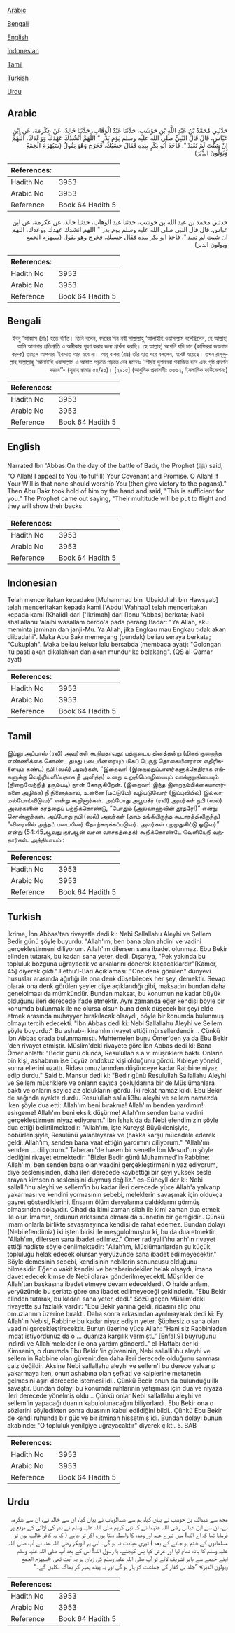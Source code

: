[Arabic](#arabic)

[Bengali](#bengali)

[English](#english)

[Indonesian](#indonesian)

[Tamil](#tamil)

[Turkish](#turkish)

[Urdu](#urdu)

## Arabic


<div dir="rtl" lang="ar" style={{fontSize:'larger',backgroundColor:'#f8f9fa',padding:20}}>
حَدَّثَنِي مُحَمَّدُ بْنُ عَبْدِ اللَّهِ بْنِ حَوْشَبٍ، حَدَّثَنَا عَبْدُ الْوَهَّابِ، حَدَّثَنَا خَالِدٌ، عَنْ عِكْرِمَةَ، عَنِ ابْنِ عَبَّاسٍ، قَالَ قَالَ النَّبِيُّ صلى الله عليه وسلم يَوْمَ بَدْرٍ ‏"‏ اللَّهُمَّ أَنْشُدُكَ عَهْدَكَ وَوَعْدَكَ، اللَّهُمَّ إِنْ شِئْتَ لَمْ تُعْبَدْ ‏"‏‏.‏ فَأَخَذَ أَبُو بَكْرٍ بِيَدِهِ فَقَالَ حَسْبُكَ‏.‏ فَخَرَجَ وَهْوَ يَقُولُ ‏(‏سَيُهْزَمُ الْجَمْعُ وَيُوَلُّونَ الدُّبُرَ‏)‏
</div>
<div style={{backgroundColor:'#f8f9fa',padding:20, marginBottom: 10}}><table> <thead> <tr> <th>References:</th> <th></th> </tr> </thead> <tbody><tr><td>Hadith No</td><td>3953</td></tr><tr><td>Arabic No</td><td>3953</td></tr><tr><td>Reference</td><td>Book 64 Hadith 5</td></tr></tbody></table></div>


<div dir="rtl" lang="ar" style={{fontSize:'larger',backgroundColor:'#f8f9fa',padding:20}}>
حدثني محمد بن عبد الله بن حوشب، حدثنا عبد الوهاب، حدثنا خالد، عن عكرمة، عن ابن عباس، قال قال النبي صلى الله عليه وسلم يوم بدر " اللهم انشدك عهدك ووعدك، اللهم ان شيت لم تعبد ". فاخذ ابو بكر بيده فقال حسبك. فخرج وهو يقول (سيهزم الجمع ويولون الدبر)
</div>
<div style={{backgroundColor:'#f8f9fa',padding:20, marginBottom: 10}}><table> <thead> <tr> <th>References:</th> <th></th> </tr> </thead> <tbody><tr><td>Hadith No</td><td>3953</td></tr><tr><td>Arabic No</td><td>3953</td></tr><tr><td>Reference</td><td>Book 64 Hadith 5</td></tr></tbody></table></div>

## Bengali


<div dir="rtl" lang="bn" style={{fontSize:'larger',backgroundColor:'#f8f9fa',padding:20}}>
ইবনু ‘আব্বাস (রাঃ) হতে বর্ণিত। তিনি বলেন, বদরের দিন নবী সাল্লাল্লাহু ‘আলাইহি ওয়াসাল্লাম বলেছিলেন, হে আল্লাহ্! আমি আপনার প্রতিশ্রুতি ও অঙ্গীকার পূরণ করার জন্য প্রার্থনা করছি। হে আল্লাহ্! আপনি যদি চান (কাফিররা জয়লাভ করুক) তাহলে আপনার ‘ইবাদাত আর হবে না। আবূ বাকর (রাঃ) তাঁর হাত ধরে বললেন, যথেষ্ট হয়েছে। তখন রাসূলুল্লাহ্ সাল্লাল্লাহু ‘আলাইহি ওয়াসাল্লাম এ আয়াত পড়তে পড়তে বের হলেনঃ ‘‘শীঘ্রই দুশমনরা পরাজিত হবে এবং পৃষ্ঠ প্রদর্শন করবে’’- (সূরাহ ক্বামার ৫৪/৪৫)। [২৯১৫] (আধুনিক প্রকাশনীঃ ৩৬৬২, ইসলামিক ফাউন্ডেশনঃ)
</div>
<div style={{backgroundColor:'#f8f9fa',padding:20, marginBottom: 10}}><table> <thead> <tr> <th>References:</th> <th></th> </tr> </thead> <tbody><tr><td>Hadith No</td><td>3953</td></tr><tr><td>Arabic No</td><td>3953</td></tr><tr><td>Reference</td><td>Book 64 Hadith 5</td></tr></tbody></table></div>

## English


<div dir="ltr" lang="en" style={{fontSize:'larger',backgroundColor:'#f8f9fa',padding:20}}>
Narrated Ibn 'Abbas:On the day of the battle of Badr, the Prophet (ﷺ) said, "O Allah! I appeal to You (to fulfill) Your Covenant and Promise. O Allah! If Your Will is that none should worship You (then give victory to the pagans)." Then Abu Bakr took hold of him by the hand and said, "This is sufficient for you." The Prophet came out saying, "Their multitude will be put to flight and they will show their backs
</div>
<div style={{backgroundColor:'#f8f9fa',padding:20, marginBottom: 10}}><table> <thead> <tr> <th>References:</th> <th></th> </tr> </thead> <tbody><tr><td>Hadith No</td><td>3953</td></tr><tr><td>Arabic No</td><td>3953</td></tr><tr><td>Reference</td><td>Book 64 Hadith 5</td></tr></tbody></table></div>

## Indonesian


<div dir="ltr" lang="id" style={{fontSize:'larger',backgroundColor:'#f8f9fa',padding:20}}>
Telah menceritakan kepadaku [Muhammad bin 'Ubaidullah bin Hawsyab] telah menceritakan kepada kami ['Abdul Wahhab] telah menceritakan kepada kami [Khalid] dari ['Ikrimah] dari [Ibnu 'Abbas] berkata; Nabi shallallahu 'alaihi wasallam berdo'a pada perang Badar: "Ya Allah, aku meminta jaminan dan janji-Mu. Ya Allah, jika Engkau mau Engkau tidak akan diibadahi". Maka Abu Bakr memegang (pundak) beliau seraya berkata; "Cukuplah". Maka beliau keluar lalu bersabda (membaca ayat): "Golongan itu pasti akan dikalahkan dan akan mundur ke belakang". (QS al-Qamar ayat)
</div>
<div style={{backgroundColor:'#f8f9fa',padding:20, marginBottom: 10}}><table> <thead> <tr> <th>References:</th> <th></th> </tr> </thead> <tbody><tr><td>Hadith No</td><td>3953</td></tr><tr><td>Arabic No</td><td>3953</td></tr><tr><td>Reference</td><td>Book 64 Hadith 5</td></tr></tbody></table></div>

## Tamil


<div dir="ltr" lang="ta" style={{fontSize:'larger',backgroundColor:'#f8f9fa',padding:20}}>
இப்னு அப்பாஸ் (ரலி) அவர்கள் கூறியதாவது: பத்ருடைய தினத்தன்று (மிகக் குறைந்த எண்ணிக்கை கொண்ட தமது படையினரையும் மிகப் பெருந் தொகையினரான எதிரிகளையும் கண்ட) நபி (ஸல்) அவர்கள், “இறைவா! (இறைமறுப்பாளர்களுக்கெதிராக எங்களுக்கு வெற்றியளிப்பதாக நீ அளித்த) உனது உறுதிமொழியையும் வாக்குறுதியையும் (நிறைவேற்றித் தரும்படி) நான் கோருகிறேன். (இறைவா! இந்த இறைநம்பிக்கையாளர்களை அழிக்க) நீ நினைத்தால், உன்னை (மட்டுமே) வழிபடுவோர் (இப்புவியில்) இல்லாமல்போய்விடுவர்” என்று கூறினார்கள். அப்போது அபூபக்ர் (ரலி) அவர்கள் நபி (ஸல்) அவர்களின் கரத்தைப் பற்றிக்கொண்டு, “போதும் (அல்லாஹ்வின் தூதரே!)” என்று சொன்னார்கள். அப்போது நபி (ஸல்) அவர்கள் (தாம் தங்கியிருந்த கூடாரத்திலிருந்து) “விரைவில் அந்தப் படையினர் தோற்கடிக்கப்படுவர். அவர்கள் புறமுதுகிட்டு ஓடுவர்” என்று (54:45ஆவது குர்ஆன் வசன வாசகத்தைக்) கூறிக்கொண்டே வெளியேறி வந்தார்கள். அத்தியாயம் :
</div>
<div style={{backgroundColor:'#f8f9fa',padding:20, marginBottom: 10}}><table> <thead> <tr> <th>References:</th> <th></th> </tr> </thead> <tbody><tr><td>Hadith No</td><td>3953</td></tr><tr><td>Arabic No</td><td>3953</td></tr><tr><td>Reference</td><td>Book 64 Hadith 5</td></tr></tbody></table></div>

## Turkish


<div dir="ltr" lang="tr" style={{fontSize:'larger',backgroundColor:'#f8f9fa',padding:20}}>
İkrime, İbn Abbas'tan rivayetle dedi ki: Nebi Sallallahu Aleyhi ve Sellem Bedir günü şöyle buyurdu: "Allah'ım, ben bana olan ahdini ve vadini gerçekleştirmeni diliyorum. Allah'ım dilersen sana ibadet olunmaz. Ebu Bekir elinden tutarak, bu kadarı sana yeter, dedi. Dışarıya, "Pek yakında bu topluluk bozguna uğrayacak ve arkalarını dönerek kaçacaklardır"[Kamer, 45] diyerek çıktı." Fethu'l-Bari Açıklaması: "Ona denk görülen" dünyevi hususlar arasında ağırlığı ile ona denk düşebilecek her şey, demektir. Sevap olarak ona denk görülen şeyler diye açıklandığı gibi, maksadın bundan daha genelolması da mümkündür. Bundan maksat, bu konumun ne kadar büyük olduğunu ileri derecede ifade etmektir. Aynı zamanda eğer kendisi böyle bir konumda bulunmak ile ne olursa olsun buna denk düşecek bir şeyi elde etmek arasında muhayyer bırakılacak olsaydı, böyle bir konumda bulunmuş olmayı tercih edecekti. "İbn Abbas dedi ki: Nebi Sallallahu Aleyhi ve Sellem şöyle buyurdu:" Bu ashab-ı kiramlın rivayet ettiği mürsellerdendir .. Çünkü İbn Abbas orada bulunmamıştı. Muhtemelen bunu Ömer'den ya da Ebu Bekir 'den rivayet etmiştir. Müslim'deki rivayete göre İbn Abbas dedi ki: Bana Ömer anlattı: "Bedir günü olunca, Resulullah s.a.v. müşriklere baktı. Onların bin kişi, ashabının ise üçyüz ondokuz kişi olduğunu gördü. Kıbleye yöneldi, sonra ellerini uzattı. Ridası omuzlarından düşünceye kadar Rabbine niyaz edip durdu." Said b. Mansur dedi ki: "Bedir günü Resulullah Sallallahu Aleyhi ve Sellem müşriklere ve onların sayıca çokluklarına bir de Müslümanlara baktı ve onların sayıca az olduklarını gördü. İki rekat namaz kıldı. Ebu Bekir de sağında ayakta durdu. Resulullah sallalli3hu aleyhi ve sellem namazda iken şöyle dua etti: Allah'ım beni bırakma! Allah'ım benden yardımın! esirgeme! Allah'ım beni eksik düşürme! Allah'ım senden bana vadini gerçekleştirmeni niyaz ediyorum." İbn İshak'da da Nebi efendimizin şöyle dua ettiği belirtilmektedir: "Allah'ım, işte Kureyş! Büyüklenişiyle, böbürlenişiyle, Resulünü yalanlayarak ve (hakka karşı) mücadele ederek geldi. Allah'ım, senden bana vaat ettiğin yardımını diliyorum." "Allah'ım senden ... diliyorum." Taberanı'de hasen bir senetle İbn Mesud'un şöyle dediğini rivayet etmektedir: "Bizler Bedir günü Muhammed'in Rabbine: Allah'ım, ben senden bana olan vaadini gerçekleştirmeni niyaz ediyorum, diye seslenişinden, daha ileri derecede kaybettiği bir şeyi yüksek sesle arayan kimsenin seslenişini duymuş değiliz." es-Süheyll der ki: Nebi sallalli'ıhu aleyhi ve sellem'in bu kadar ileri derecede yüce Allah'a yalvarıp yakarması ve kendini yormasının sebebi, meleklerin savaşmak için oldukça gayret gösterdiklerini, Ensarın ölüm deryalarına daldıklarını görmüş olmasından dolayıdır. Cihad da kimi zaman silah ile kimi zaman dua etmek ile olur. İmamın, ordunun arkasında olması da sünnetin bir gereğidir.. Çünkü imam onlarla birlikte savaşmayınca kendisi de rahat edemez. Bundan dolayı (Nebi efendimiz) iki işten birisi ile meşgulolmuştur ki, bu da dua etmektir. "Allah'ım, dilersen sana ibadet edilmez." Ömer radıyalli'ıhu anh'ın rivayet ettiği hadiste şöyle denilmektedir: "Allah'ım, Müslümanlardan şu küçük topluluğu helak edecek olursan yeryüzünde sana ibadet edilmeyecektir." Böyle demesinin sebebi, kendisinin nebilerin sonuncusu olduğunu bilmesidir. Eğer o vakit kendisi ve beraberindekiler helak olsaydı, imana davet edecek kimse de Nebi olarak gönderilmeyecektL Müşrikler de Allah'tan başkasına ibadet etmeye devam edeceklerdi. O halde anlam, yeryüzünde bu şeriata göre ona ibadet edilmeyeceği şeklindedir. "Ebu Bekir elinden tutarak, bu kadarı sana yeter, dedL" Sözü geçen Müslim'deki rivayette şu fazlalık vardır: "Ebu Bekir yanına geldi, ridasını alıp onu omuzlarının üzerine bıraktı. Daha sonra arkasından ayrılmayarak dedi ki: Ey Allah'ın Nebisi, Rabbine bu kadar niyaz edişin yeter. Şüphesiz o sana olan vaadini gerçekleştirecektir. Bunun üzerine yüce Allah: "Hani siz Rabbinizden imdat istiyordunuz da o ... duanıza karşılık vermiştL" [Enfal,9] buyruğunu indirdi ve Allah melekler ile ona yardım gönderdL" el-Hattabı der ki: Kimsenin, o durumda Ebu Bekir 'in güveninin, Nebi sallalli'ıhu aleyhi ve sellem'in Rabbine olan güvenir.den daha ileri derecede olduğunu sanması caiz değildir. Aksine Nebi salIalIahu aleyhi ve selIem'i bu derece yalvarıp yakarmaya iten, onun ashabına olan şefkati ve kalplerine metanetin gelmesini aşırı derecede istemesi idi.. Çünkü Bedir onun da bulunduğu ilk savaştır. Bundan dolayı bu konumda ruhlarının yatışması için dua ve niyaza ileri derecede yönelmiş oldu .. Çünkü onlar Nebi salIalIahu aleyhi ve selIem'in yapacağı duanın kabulolunacağını biliyorlardı. Ebu Bekir ona o sözlerini söyledikten sonra duasının kabul edildiğini bildi.. Çünkü Ebu Bekir de kendi ruhunda bir güç ve bir itminan hissetmiş idi. Bundan dolayı bunun akabinde: "O topluluk yenilgiye uğrayacaktır" diyerek çıktı. 5. BAB
</div>
<div style={{backgroundColor:'#f8f9fa',padding:20, marginBottom: 10}}><table> <thead> <tr> <th>References:</th> <th></th> </tr> </thead> <tbody><tr><td>Hadith No</td><td>3953</td></tr><tr><td>Arabic No</td><td>3953</td></tr><tr><td>Reference</td><td>Book 64 Hadith 5</td></tr></tbody></table></div>

## Urdu


<div dir="rtl" lang="ur" style={{fontSize:'larger',backgroundColor:'#f8f9fa',padding:20}}>
مجھ سے عبداللہ بن حوشب نے بیان کیا، ہم سے عبدالوہاب نے بیان کیا، ان سے خالد نے، ان سے عکرمہ نے، ان سے ابن عباس رضی اللہ عنہما نے کہ نبی کریم صلی اللہ علیہ وسلم نے بدر کی لڑائی کے موقع پر فرمایا تھا کہ اے اللہ! میں تیرے عہد اور وعدہ کا واسطہ دیتا ہوں، اگر تو چاہے ( کہ یہ کافر غالب ہوں تو مسلمانوں کے ختم ہو جانے کے بعد ) تیری عبادت نہ ہو گی۔ اس پر ابوبکر رضی اللہ عنہ نے آپ صلی اللہ علیہ وسلم کا ہاتھ تھام لیا اور عرض کیا بس کیجئے، یا رسول اللہ! اس کے بعد آپ صلی اللہ علیہ وسلم اپنے خیمے سے باہر تشریف لائے تو آپ صلی اللہ علیہ وسلم کی زبان پر یہ آیت تھی «سيهزم الجمع ويولون الدبر‏» ”جلد ہی کفار کی جماعت کو ہار ہو گی اور یہ پیٹھ پھیر کر بھاگ نکلیں گے۔“
</div>
<div style={{backgroundColor:'#f8f9fa',padding:20, marginBottom: 10}}><table> <thead> <tr> <th>References:</th> <th></th> </tr> </thead> <tbody><tr><td>Hadith No</td><td>3953</td></tr><tr><td>Arabic No</td><td>3953</td></tr><tr><td>Reference</td><td>Book 64 Hadith 5</td></tr></tbody></table></div>